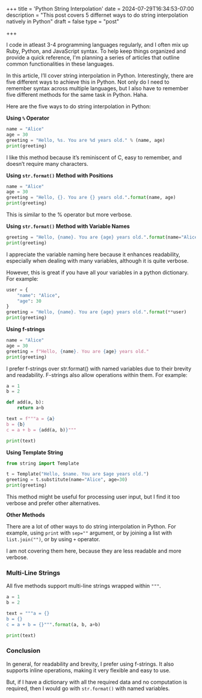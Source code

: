 +++
title = 'Python String Interpolation'
date = 2024-07-29T16:34:53-07:00
description = "This post covers 5 differnet ways to do string interpolation natively in Python"
draft = false
type = "post"


+++

I code in atleast 3-4 programming languages regularly, and I often mix up Ruby, Python, and JavaScript syntax. To help keep things organized and provide a quick reference, I'm planning a series of articles that outline common functionalities in these languages.

In this article, I’ll cover string interpolation in Python. Interestingly, there are five different ways to achieve this in Python. Not only do I need to remember syntax across multiple languages, but I also have to remember five different methods for the same task in Python. Haha.

Here are the five ways to do string interpolation in Python:



**Using `%` Operator**

```python
name = "Alice"
age = 30
greeting = "Hello, %s. You are %d years old." % (name, age)
print(greeting)
```

I like this method because it’s reminiscent of C, easy to remember, and doesn’t require many characters. 



**Using `str.format()` Method with Positions**

```python
name = "Alice"
age = 30
greeting = "Hello, {}. You are {} years old.".format(name, age)
print(greeting)
```

This is similar to the % operator but more verbose.



**Using `str.format()` Method with Variable Names**

```python
greeting = "Hello, {name}. You are {age} years old.".format(name="Alice", age=30)
print(greeting)
```

I appreciate the variable naming here because it enhances readability, especially when dealing with many variables, although it is quite verbose.

However, this is great if you have all your variables in a python dictionary. For example:

```python
user = {
    "name": "Alice",
    "age": 30
}
greeting = "Hello, {name}. You are {age} years old.".format(**user)
print(greeting)
```

**Using f-strings**

```python
name = "Alice"
age = 30
greeting = f"Hello, {name}. You are {age} years old."
print(greeting)
```

I prefer f-strings over str.format() with named variables due to their brevity and readability. F-strings also allow operations within them. For example:

```python
a = 1
b = 2

def add(a, b):
    return a+b

text = f"""a = {a}
b = {b}
c = a + b = {add(a, b)}"""

print(text)
```



**Using Template String**

```python
from string import Template

t = Template("Hello, $name. You are $age years old.")
greeting = t.substitute(name="Alice", age=30)
print(greeting)
```

This method might be useful for processing user input, but I find it too verbose and prefer other alternatives.



**Other Methods**

There are a lot of other ways to do string interpolation in Python. For example, using `print` with `sep=""` argument, or by joining a list with `list.join("")`, or by using `+` operator. 

I am not covering them here, because they are less readable and more verbose.



### Multi-Line Strings

All five methods support multi-line strings wrapped within `"""`.

```python
a = 1
b = 2

text = """a = {}
b = {}
c = a + b = {}""".format(a, b, a+b)

print(text)
```



### Conclusion

In general, for readability and brevity, I prefer using f-strings. It also supports inline operations, making it very flexible and easy to use.

But, if I have a dictionary with all the required data and no computation is required, then I would go with `str.format()` with named variables.
